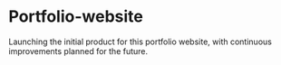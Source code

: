 # Portfolio-website
Launching the initial product for this portfolio website, with continuous improvements planned for the future.
